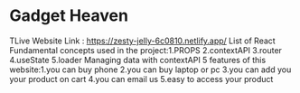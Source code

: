 # Gadget Heaven

TLive Website Link : https://zesty-jelly-6c0810.netlify.app/
List of React Fundamental concepts used in the project:1.PROPS
2.contextAPI 3.router 4.useState 5.loader
Managing data with contextAPI
5 features of this website:1.you can buy phone
2.you can buy laptop or pc
3.you can add you your product on cart
4.you can email us
5.easy to access your product

